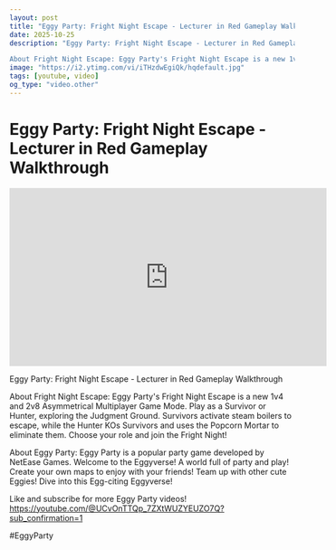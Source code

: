 ```yaml
---
layout: post
title: "Eggy Party: Fright Night Escape - Lecturer in Red Gameplay Walkthrough"
date: 2025-10-25
description: "Eggy Party: Fright Night Escape - Lecturer in Red Gameplay Walkthrough

About Fright Night Escape: Eggy Party's Fright Night Escape is a new 1v4 and 2v8..."
image: "https://i2.ytimg.com/vi/iTHzdwEgiQk/hqdefault.jpg"
tags: [youtube, video]
og_type: "video.other"
---
```


<script type="application/ld+json">
{
  "@context": "http://schema.org",
  "@type": "VideoObject",
  "name": "Eggy Party: Fright Night Escape - Lecturer in Red Gameplay Walkthrough",
  "description": "Eggy Party: Fright Night Escape - Lecturer in Red Gameplay Walkthrough\n\nAbout Fright Night Escape: Eggy Party's Fright Night Escape is a new 1v4 and 2v8 Asymmetrical Multiplayer Game Mode. Play as a Survivor or Hunter, exploring the Judgment Ground. Survivors activate steam boilers to escape, while the Hunter KOs Survivors and uses the Popcorn Mortar to eliminate them. Choose your role and join the Fright Night!\n\nAbout Eggy Party: Eggy Party is a popular party game developed by NetEase Games. Welcome to the Eggyverse! A world full of party and play! Create your own maps to enjoy with your friends! Team up with other cute Eggies! Dive into this Egg-citing Eggyverse!\n\nLike and subscribe for more Eggy Party videos! https://youtube.com/@UCvOnTTQp_7ZXtWUZYEUZO7Q?sub_confirmation=1 \n\n#EggyParty",
  "thumbnailUrl": "https://i2.ytimg.com/vi/iTHzdwEgiQk/hqdefault.jpg",
  "uploadDate": "2025-10-25T03:44:35",
  "embedUrl": "https://www.youtube.com/embed/iTHzdwEgiQk",
  "publisher": {
    "@type": "Person",
    "name": "Celo Zaga"
  },
  "mainEntityOfPage": {
    "@type": "WebPage",
    "@id": "https://celozaga.github.io/2025/10/25/eggy-party:-fright-night-escape---lecturer-in-red-gameplay-walkthrough-iTHzdwEgiQk.html"
  },
  "duration": "PT0M0S"
}
</script>

<script type="application/ld+json">
{
  "@context": "http://schema.org",
  "@type": "BlogPosting",
  "headline": "Eggy Party: Fright Night Escape - Lecturer in Red Gameplay Walkthrough",
  "image": "https://i2.ytimg.com/vi/iTHzdwEgiQk/hqdefault.jpg",
  "publisher": {
    "@type": "Person",
    "name": "Celo Zaga"
  },
  "url": "https://celozaga.github.io/2025/10/25/eggy-party:-fright-night-escape---lecturer-in-red-gameplay-walkthrough-iTHzdwEgiQk.html",
  "datePublished": "2025-10-25T03:44:35",
  "dateCreated": "2025-10-25T03:44:35",
  "dateModified": "2025-10-25T03:44:35",
  "description": "Eggy Party: Fright Night Escape - Lecturer in Red Gameplay Walkthrough\n\nAbout Fright Night Escape: Eggy Party's Fright Night Escape is a new 1v4 and 2v8...",
  "author": {
    "@type": "Person",
    "name": "Celo Zaga"
  },
  "mainEntityOfPage": {
    "@type": "WebPage",
    "@id": "https://celozaga.github.io/2025/10/25/eggy-party:-fright-night-escape---lecturer-in-red-gameplay-walkthrough-iTHzdwEgiQk.html"
  }
}
</script>

<h1 class="youtube-post-title">Eggy Party: Fright Night Escape - Lecturer in Red Gameplay Walkthrough</h1>

<iframe width="560" height="315" src="https://www.youtube.com/embed/iTHzdwEgiQk" class="youtube-post-embed" frameborder="0" allowfullscreen></iframe>

<p class="youtube-post-description">Eggy Party: Fright Night Escape - Lecturer in Red Gameplay Walkthrough

About Fright Night Escape: Eggy Party's Fright Night Escape is a new 1v4 and 2v8 Asymmetrical Multiplayer Game Mode. Play as a Survivor or Hunter, exploring the Judgment Ground. Survivors activate steam boilers to escape, while the Hunter KOs Survivors and uses the Popcorn Mortar to eliminate them. Choose your role and join the Fright Night!

About Eggy Party: Eggy Party is a popular party game developed by NetEase Games. Welcome to the Eggyverse! A world full of party and play! Create your own maps to enjoy with your friends! Team up with other cute Eggies! Dive into this Egg-citing Eggyverse!

Like and subscribe for more Eggy Party videos! https://youtube.com/@UCvOnTTQp_7ZXtWUZYEUZO7Q?sub_confirmation=1 

#EggyParty</p>
